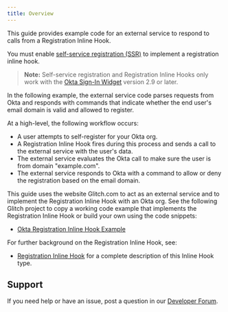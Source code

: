 ```yaml
---
title: Overview
---
```


This guide provides example code for an external service to respond to calls from a Registration Inline Hook.

You must enable [self-service registration (SSR)](/docs/guides/set-up-self-service-registration/before-you-begin/) to implement a registration inline hook.

> **Note:** Self-service registration and Registration Inline Hooks only work with the [Okta Sign-In Widget](/code/javascript/okta_sign-in_widget/) version 2.9 or later.

In the following example, the external service code parses requests from Okta and responds with commands that indicate whether the end user's email domain is valid and allowed to register.

At a high-level, the following workflow occurs:

- A user attempts to self-register for your Okta org.
- A Registration Inline Hook fires during this process and sends a call to the external service with the user's data.
- The external service evaluates the Okta call to make sure the user is from domain "example.com".
- The external service responds to Okta with a command to allow or deny the registration based on the email domain.

This guide uses the website Glitch.com to act as an external service and to implement the Registration Inline Hook with an Okta org. See the following Glitch project to copy a working code example that implements the Registration Inline Hook or build your own using the code snippets:

- [Okta Registration Inline Hook Example](https://glitch.com/~okta-inlinehook-registrationhook)

For further background on the Registration Inline Hook, see:

- [Registration Inline Hook](/docs/reference/registration-hook/) for a complete description of this Inline Hook type.

## Support

If you need help or have an issue, post a question in our [Developer Forum](https://devforum.okta.com).

<NextSectionLink/>

